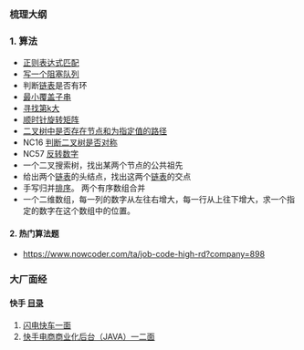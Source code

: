### 梳理大纲



### 1. 算法

- [正则表达式匹配](https://www.nowcoder.com/practice/45327ae22b7b413ea21df13ee7d6429c?tpId=117) 
- [写一个阻塞队列]()
- 判断[链表](https://www.nowcoder.com/jump/super-jump/word?word=链表)是否有环
- [最小覆盖子串](https://www.nowcoder.com/discuss/experience?tagId=639&order=3&companyId=898&phaseId=0) 
- [寻找第k大](https://www.nowcoder.com/discuss/experience?tagId=639&order=3&companyId=898&phaseId=0) 
- [顺时针旋转矩阵](https://www.nowcoder.com/jump/super-jump/word?word=顺时针旋转矩阵) 
- [二叉树中是否存在节点和为指定值的路径](https://www.nowcoder.com/jump/super-jump/word?word=二叉树中是否存在节点和为指定值的路径) 
- NC16 [判断二叉树是否对称](https://www.nowcoder.com/jump/super-jump/word?word=判断二叉树是否对称) 
- NC57 [反转数字](https://www.nowcoder.com/jump/super-jump/word?word=反转数字) 
- 一个二叉搜索树，找出某两个节点的公共祖先
- 给出两个[链表](https://www.nowcoder.com/jump/super-jump/word?word=链表)的头结点，找出这两个[链表](https://www.nowcoder.com/jump/super-jump/word?word=链表)的交点
- 手写归并[排序](https://www.nowcoder.com/jump/super-jump/word?word=排序)。 两个有序数组合并
- 一个二维数组，每一列的数字从左往右增大，每一行从上往下增大，求一个指定的数字在这个数组中的位置。

#### 2. 热门算法题

- https://www.nowcoder.com/ta/job-code-high-rd?company=898







### 大厂面经

#### 快手 [目录](https://www.nowcoder.com/discuss/experience?tagId=639&order=3&companyId=898&phaseId=0) 

1. [闪电快车一面](https://www.nowcoder.com/discuss/583374) 
2. [快手电商商业化后台（JAVA）一二面](https://www.nowcoder.com/discuss/582631) 